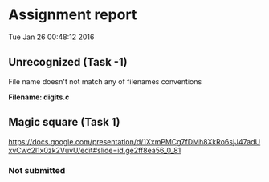 # Assignment report
Tue Jan 26 00:48:12 2016
## Unrecognized (Task -1)
File name doesn't not match any of filenames conventions

**Filename: digits.c**
## Magic square (Task 1)
https://docs.google.com/presentation/d/1XxmPMCg7fDMh8XkRo6sjJ47adUxvCwc2l1x0zk2VuvU/edit#slide=id.ge2ff8ea56_0_81

### Not submitted
